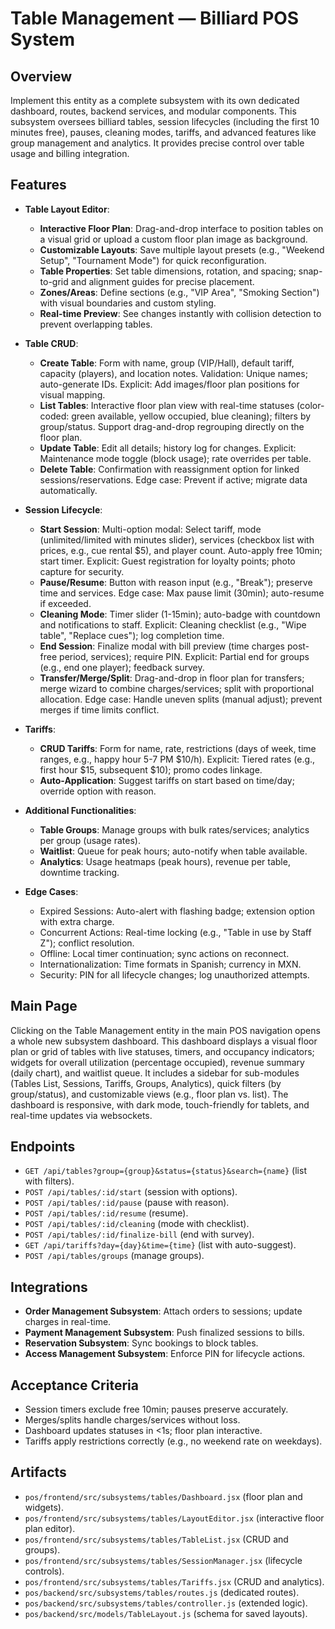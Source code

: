 # Table Management — Billiard POS System

## Overview
Implement this entity as a complete subsystem with its own dedicated dashboard, routes, backend services, and modular components. This subsystem oversees billiard tables, session lifecycles (including the first 10 minutes free), pauses, cleaning modes, tariffs, and advanced features like group management and analytics. It provides precise control over table usage and billing integration.

## Features
- **Table Layout Editor**:
  - **Interactive Floor Plan**: Drag-and-drop interface to position tables on a visual grid or upload a custom floor plan image as background.
  - **Customizable Layouts**: Save multiple layout presets (e.g., "Weekend Setup", "Tournament Mode") for quick reconfiguration.
  - **Table Properties**: Set table dimensions, rotation, and spacing; snap-to-grid and alignment guides for precise placement.
  - **Zones/Areas**: Define sections (e.g., "VIP Area", "Smoking Section") with visual boundaries and custom styling.
  - **Real-time Preview**: See changes instantly with collision detection to prevent overlapping tables.

- **Table CRUD**:
  - **Create Table**: Form with name, group (VIP/Hall), default tariff, capacity (players), and location notes. Validation: Unique names; auto-generate IDs. Explicit: Add images/floor plan positions for visual mapping.
  - **List Tables**: Interactive floor plan view with real-time statuses (color-coded: green available, yellow occupied, blue cleaning); filters by group/status. Support drag-and-drop regrouping directly on the floor plan.
  - **Update Table**: Edit all details; history log for changes. Explicit: Maintenance mode toggle (block usage); rate overrides per table.
  - **Delete Table**: Confirmation with reassignment option for linked sessions/reservations. Edge case: Prevent if active; migrate data automatically.
- **Session Lifecycle**:
  - **Start Session**: Multi-option modal: Select tariff, mode (unlimited/limited with minutes slider), services (checkbox list with prices, e.g., cue rental $5), and player count. Auto-apply free 10min; start timer. Explicit: Guest registration for loyalty points; photo capture for security.
  - **Pause/Resume**: Button with reason input (e.g., "Break"); preserve time and services. Edge case: Max pause limit (30min); auto-resume if exceeded.
  - **Cleaning Mode**: Timer slider (1-15min); auto-badge with countdown and notifications to staff. Explicit: Cleaning checklist (e.g., "Wipe table", "Replace cues"); log completion time.
  - **End Session**: Finalize modal with bill preview (time charges post-free period, services); require PIN. Explicit: Partial end for groups (e.g., end one player); feedback survey.
  - **Transfer/Merge/Split**: Drag-and-drop in floor plan for transfers; merge wizard to combine charges/services; split with proportional allocation. Edge case: Handle uneven splits (manual adjust); prevent merges if time limits conflict.
- **Tariffs**:
  - **CRUD Tariffs**: Form for name, rate, restrictions (days of week, time ranges, e.g., happy hour 5-7 PM $10/h). Explicit: Tiered rates (e.g., first hour $15, subsequent $10); promo codes linkage.
  - **Auto-Application**: Suggest tariffs on start based on time/day; override option with reason.
- **Additional Functionalities**:
  - **Table Groups**: Manage groups with bulk rates/services; analytics per group (usage rates).
  - **Waitlist**: Queue for peak hours; auto-notify when table available.
  - **Analytics**: Usage heatmaps (peak hours), revenue per table, downtime tracking.
- **Edge Cases**:
  - Expired Sessions: Auto-alert with flashing badge; extension option with extra charge.
  - Concurrent Actions: Real-time locking (e.g., "Table in use by Staff Z"); conflict resolution.
  - Offline: Local timer continuation; sync actions on reconnect.
  - Internationalization: Time formats in Spanish; currency in MXN.
  - Security: PIN for all lifecycle changes; log unauthorized attempts.

## Main Page
Clicking on the Table Management entity in the main POS navigation opens a whole new subsystem dashboard. This dashboard displays a visual floor plan or grid of tables with live statuses, timers, and occupancy indicators; widgets for overall utilization (percentage occupied), revenue summary (daily chart), and waitlist queue. It includes a sidebar for sub-modules (Tables List, Sessions, Tariffs, Groups, Analytics), quick filters (by group/status), and customizable views (e.g., floor plan vs. list). The dashboard is responsive, with dark mode, touch-friendly for tablets, and real-time updates via websockets.

## Endpoints
- `GET /api/tables?group={group}&status={status}&search={name}` (list with filters).
- `POST /api/tables/:id/start` (session with options).
- `POST /api/tables/:id/pause` (pause with reason).
- `POST /api/tables/:id/resume` (resume).
- `POST /api/tables/:id/cleaning` (mode with checklist).
- `POST /api/tables/:id/finalize-bill` (end with survey).
- `GET /api/tariffs?day={day}&time={time}` (list with auto-suggest).
- `POST /api/tables/groups` (manage groups).

## Integrations
- **Order Management Subsystem**: Attach orders to sessions; update charges in real-time.
- **Payment Management Subsystem**: Push finalized sessions to bills.
- **Reservation Subsystem**: Sync bookings to block tables.
- **Access Management Subsystem**: Enforce PIN for lifecycle actions.

## Acceptance Criteria
- Session timers exclude free 10min; pauses preserve accurately.
- Merges/splits handle charges/services without loss.
- Dashboard updates statuses in <1s; floor plan interactive.
- Tariffs apply restrictions correctly (e.g., no weekend rate on weekdays).

## Artifacts
- `pos/frontend/src/subsystems/tables/Dashboard.jsx` (floor plan and widgets).
- `pos/frontend/src/subsystems/tables/LayoutEditor.jsx` (interactive floor plan editor).
- `pos/frontend/src/subsystems/tables/TableList.jsx` (CRUD and groups).
- `pos/frontend/src/subsystems/tables/SessionManager.jsx` (lifecycle controls).
- `pos/frontend/src/subsystems/tables/Tariffs.jsx` (CRUD and analytics).
- `pos/backend/src/subsystems/tables/routes.js` (dedicated routes).
- `pos/backend/src/subsystems/tables/controller.js` (extended logic).
- `pos/backend/src/models/TableLayout.js` (schema for saved layouts).